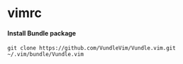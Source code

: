 # vimrc

#### Install Bundle package

```
git clone https://github.com/VundleVim/Vundle.vim.git ~/.vim/bundle/Vundle.vim
```
